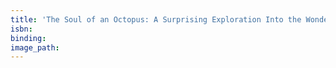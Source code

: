 ```yaml
---
title: 'The Soul of an Octopus: A Surprising Exploration Into the Wonder of Consciousness'
isbn:
binding:
image_path:
---
```

